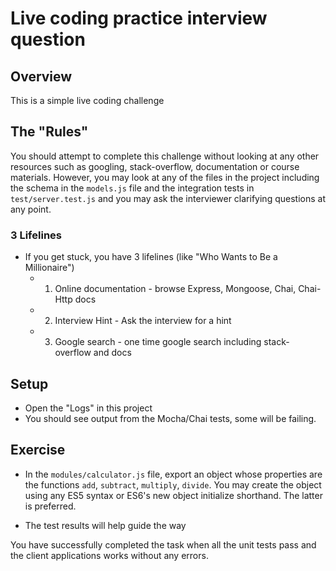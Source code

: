 Live coding practice interview question
=======================================

## Overview

This is a simple live coding challenge

## The "Rules"

You should attempt to complete this challenge without looking at any other resources such as googling, stack-overflow, documentation or course materials. However, you may look at any of the files in the project including the schema in the `models.js` file and the integration tests in `test/server.test.js` and you may ask the interviewer clarifying questions at any point.

### 3 Lifelines
- If you get stuck, you have 3 lifelines (like "Who Wants to Be a Millionaire")
  - 1) Online documentation - browse Express, Mongoose, Chai, Chai-Http docs
  - 2) Interview Hint - Ask the interview for a hint
  - 3) Google search - one time google search including stack-overflow and docs

## Setup

- Open the "Logs" in this project
- You should see output from the Mocha/Chai tests, some will be failing.

## Exercise

- In the `modules/calculator.js` file, export an object whose properties are the functions `add`, `subtract`, `multiply`, `divide`. You may create the object using any ES5 syntax or ES6's new object initialize shorthand. The latter is preferred.

- The test results will help guide the way

You have successfully completed the task when all the unit tests pass and the client applications works without any errors.
